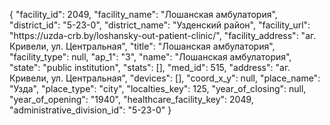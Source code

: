 {
    "facility_id": 2049,
    "facility_name": "Лошанская амбулатория",
    "district_id": "5-23-0",
    "district_name": "Узденский район",
    "facility_url": "https:\/\/uzda-crb.by\/loshansky-out-patient-clinic\/",
    "facility_address": "аг. Кривели, ул. Центральная",
    "title": "Лошанская амбулатория",
    "facility_type": null,
    "ap_1": "3",
    "name": "Лошанская амбулатория",
    "state": "public institution",
    "stats": [],
    "med_id": 515,
    "address": "аг. Кривели, ул. Центральная",
    "devices": [],
    "coord_x_y": null,
    "place_name": "Узда",
    "place_type": "city",
    "localties_key": 125,
    "year_of_closing": null,
    "year_of_opening": "1940",
    "healthcare_facility_key": 2049,
    "administrative_division_id": "5-23-0"
}